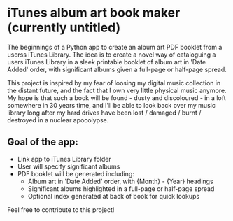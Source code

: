 # iTunes album art book maker (currently untitled)

The beginnings of a Python app to create an album art PDF booklet from a userss iTunes Library. The idea is to create a novel way of cataloguing a users iTunes Library in a sleek printable booklet of album art in 'Date Added' order, with significant albums given a full-page or half-page spread.

This project is inspired by my fear of loosing my digital music collection in the distant future, and the fact that I own very little physical music anymore. My hope is that such a book will be found - dusty and discoloured - in a loft somewhere in 30 years time, and I'll be able to look back over my music library long after my hard drives have been lost / damaged / burnt / destroyed in a nuclear apocolypse.

## Goal of the app:
* Link app to iTunes Library folder
* User will specify significant albums 
* PDF booklet will be generated including:
	* Album art in 'Date Added' order, with {Month} - {Year} headings
	* Significant albums highlighted in a full-page or half-page spread
	* Optional index generated at back of book for quick lookups

Feel free to contribute to this project!